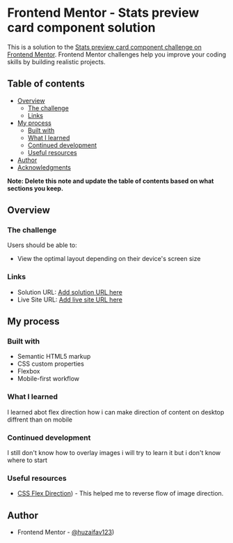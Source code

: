 # Frontend Mentor - Stats preview card component solution

This is a solution to the [Stats preview card component challenge on Frontend Mentor](https://www.frontendmentor.io/challenges/stats-preview-card-component-8JqbgoU62). Frontend Mentor challenges help you improve your coding skills by building realistic projects. 

## Table of contents

- [Overview](#overview)
  - [The challenge](#the-challenge)
  - [Links](#links)
- [My process](#my-process)
  - [Built with](#built-with)
  - [What I learned](#what-i-learned)
  - [Continued development](#continued-development)
  - [Useful resources](#useful-resources)
- [Author](#author)
- [Acknowledgments](#acknowledgments)

**Note: Delete this note and update the table of contents based on what sections you keep.**

## Overview

### The challenge

Users should be able to:

- View the optimal layout depending on their device's screen size
### Links

- Solution URL: [Add solution URL here](https://your-solution-url.com)
- Live Site URL: [Add live site URL here](https://your-live-site-url.com)

## My process

### Built with

- Semantic HTML5 markup
- CSS custom properties
- Flexbox
- Mobile-first workflow
### What I learned

I learned abot flex direction how i can make direction of content on desktop diffrent than on mobile
### Continued development

I still don't know how to overlay images i will try to learn it but i don't know where to start
### Useful resources

- [CSS Flex Direction](https://www.w3schools.com/cssref/css3_pr_flex-direction.php)) - This helped me to reverse flow of image direction.

## Author

- Frontend Mentor - [@huzaifav123](https://www.frontendmentor.io/profile/huzaifav123))
